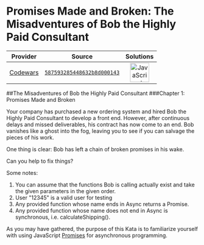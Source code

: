 [_metadata_:generated]: - "true"

# Promises Made and Broken: The Misadventures of Bob the Highly Paid Consultant

<!-- INFO TABLE BEGIN -->

| Provider                                        | Source                                                                               | Solutions                                                                                                                                                    |
| :---------------------------------------------: | :----------------------------------------------------------------------------------: | :----------------------------------------------------------------------------------------------------------------------------------------------------------: |
| [Codewars](../../../docs/providers/Codewars.md) | [`587593285448632b8d000143`](https://www.codewars.com/kata/587593285448632b8d000143) | [<img src="https://res.cloudinary.com/rascaltwo/image/upload/v1631924076/javascript_ehszr7.svg" alt="JavaScript" title="JavaScript" width="50" />](solve.js) |

<!-- INFO TABLE END -->

##The Misadventures of Bob the Highly Paid Consultant
###Chapter 1: Promises Made and Broken

Your company has purchased a new ordering system and hired Bob the Highly Paid Consultant to develop a front end.  However, after continuous delays and missed deliverables, his contract has now come to an end.  Bob vanishes like a ghost into the fog, leaving you to see if you can salvage the pieces of his work.

One thing is clear:  Bob has left a chain of broken promises in his wake.

Can you help to fix things?

Some notes:

1. You can assume that the functions Bob is calling actually exist and take the given parameters in the given order.
2. User "12345" is a valid user for testing
3. Any provided function whose name ends in Async returns a Promise.
4. Any provided function whose name does not end in Async is synchronous, i.e. calculateShipping().

As you may have gathered, the purpose of this Kata is to familiarize yourself with using JavaScript [Promises](https://developer.mozilla.org/en-US/docs/Web/JavaScript/Reference/Global_Objects/Promise) for asynchronous programming.
